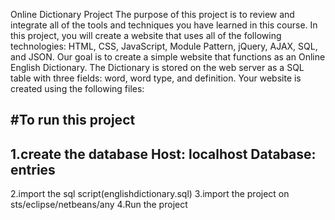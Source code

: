 Online Dictionary Project
The purpose of this project is to review and integrate all of the tools and techniques you have learned in
this course. In this project, you will create a website that uses all of the following technologies: HTML,
CSS, JavaScript, Module Pattern, jQuery, AJAX, SQL, and JSON.
Our goal is to create a simple website that functions as an Online English Dictionary. The Dictionary is
stored on the web server as a SQL table with three fields: word, word type, and definition. Your website
is created using the following files:

#To run this project 
--------------------
1.create the database 
Host: localhost 
Database: entries
-----------------------
2.import the sql script(englishdictionary.sql) 
3.import the project on sts/eclipse/netbeans/any
4.Run the project


